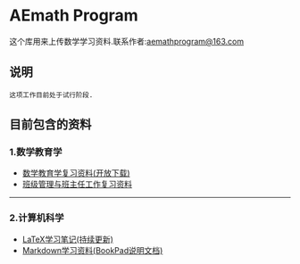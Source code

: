 # AEmath Program
这个库用来上传数学学习资料.联系作者:aemathprogram@163.com
## 说明
```
这项工作目前处于试行阶段.
```
## 目前包含的资料
### 1.数学教育学
* [数学教育学复习资料(开放下载)](https://maiimg.com/dec/d89790748525@pdf)
* [班级管理与班主任工作复习资料](https://maiimg.com/dec/a97502748991@pdf)

---

### 2.计算机科学
* [LaTeX学习笔记(持续更新)](https://maiimg.com/dec/a92470822568@pdf)
* [Markdown学习资料(BookPad说明文档)](https://maiimg.com/dec/a98596044393@pdf)
